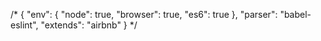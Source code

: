 /*
{
   "env": {
       "node": true,
       "browser": true,
       "es6": true
   },
   "parser": "babel-eslint",
   "extends": "airbnb"
}
*/